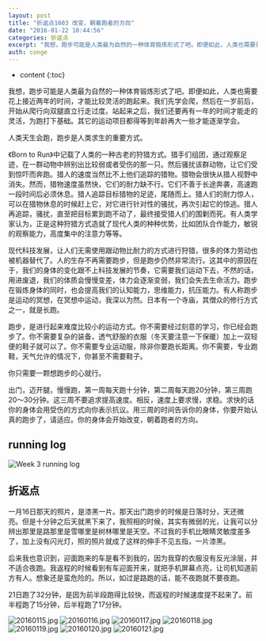 ```yaml
---
layout: post
title: "折返点1603 改变，朝着跑者的方向"
date: "2016-01-22 10:44:56"
categories: 折返点
excerpt: "我想，跑步可能是人类最为自然的一种体育锻炼形式了吧。即便如此，人类也需要花上接近两年的时间，才能比较灵活的跑起来。我们先学会爬，然后在一岁前后，..."
auth: conge
---
```

* content
{:toc}

我想，跑步可能是人类最为自然的一种体育锻炼形式了吧。即便如此，人类也需要花上接近两年的时间，才能比较灵活的跑起来。我们先学会爬，然后在一岁前后，开始从爬行向双腿直立行走过度。站起来之后，我们还要再有一年的时间才能走的灵活，为跑打下基础。其它的运动项目都得等到年龄再大一些才能逐渐学会。

人类天生会跑，跑步是人类求生的重要方式。

《Born to Run》中记载了人类的一种古老的狩猎方式。猎手们组团，通过观察足迹，在一群动物中辨别出比较弱或者受伤的那一只。然后骚扰该群动物，让它们受到惊吓而奔跑。猎人的速度当然比不上他们追踪的猎物。猎物会很快从猎人视野中消失。然而，猎物速度虽然快，它们的耐力缺不行。它们不善于长途奔袭，高速跑一段时间后必须休息。猎人追踪目标猎物的足迹，尾随而上。猎人们的耐力惊人，可以在猎物休息的时候赶上它，对它进行针对性的骚扰，再次引起它的惊逃。猎人再追踪，骚扰，直至把目标累到跑不动了，最终接受猎人们的围剿而死。有人类学家认为，正是这种狩猎方式造就了现代人类的种种优势，比如团队合作能力，敏锐的观察能力，高度集中的注意力等等。

现代科技发展，让人们无需使用跟动物比耐力的方式进行狩猎，很多的体力劳动也被机器替代了。人的生存不再需要跑步，但是跑步仍然非常流行。这其中的原因在于，我们的身体的变化跟不上科技发展的节奏，它需要我们运动下去，不然的话，用进废退，我们的体质会慢慢变差，体力会逐渐变弱，我们会失去生命活力。跑步在锻炼身体的同时，也会提高我们的认知能力，思维能力，抗压能力。有人称跑步是运动的冥想，在冥想中运动，我深以为然。日本有一个寺庙，其僧众的修行方式之一，就是长跑。

跑步，是进行起来难度比较小的运动方式。你不需要经过刻意的学习，你已经会跑步了。你不需要复杂的装备，透气舒服的衣服（冬天要注意一下保暖）加上一双轻便的鞋子就可以了。你不需要专业运动服，除非你要跑长距离。你不需要，专业跑鞋，天气允许的情况下，你甚至不需要鞋子。

你只需要一颗想跑步的心就行。

出门，迈开腿，慢慢跑，第一周每天跑十分钟，第二周每天跑20分钟，第三周跑20～30分钟。这三周不要追求提高速度。相反，速度上要求慢，求稳。求快的话你的身体会用受伤的方式向你表示抗议。用三周的时间告诉你的身体，你要开始认真的跑步了，请适应。你的身体会开始改变，朝着跑者的方向。

## running log

![Week 3 running log](/assets/images/折返点/118382-cc5d2e0207e96b3d.png)

## 折返点

一月16日那天的照片，是漆黑一片。那天出门跑步的时候是日落时分，天还微亮。但是十分钟之后天就黑下来了，我照相的时候，其实有微弱的光，让我可以分辨出那里是路那里是雪哪里是树林哪里是天空。不过我的手机比眼睛灵敏度差多了，加上没有闪光灯，照的照片就成了这样的伸手不见五指，一片漆黑。

后来我也意识到，迎面跑来的车是看不到我的，因为我穿的衣服没有反光涂层，并不适合夜跑。我返程的时候看到有车迎面开来，就把手机屏幕点亮，让司机知道前方有人。想象还是蛮危险的。所以，如过是路跑的话，能不夜跑就不要夜跑。

21日跑了32分钟，是因为前半段跑得比较快，而返程的时候速度提不起来了。前半程跑了15分钟，后半程跑了17分钟。

![20160115.jpg](/assets/images/折返点/118382-9bd54bd95dd5be08.jpg)
![20160116.jpg](/assets/images/折返点/118382-993a06550de4a9ff.jpg)
![20160117.jpg](/assets/images/折返点/118382-ffa06a43020ff293.jpg)
![20160118.jpg](/assets/images/折返点/118382-6fb43758c52c2dbf.jpg)
![20160119.jpg](/assets/images/折返点/118382-8d1608081e3d9b25.jpg)
![20160120.jpg](/assets/images/折返点/118382-8b11862174ddc18c.jpg)
![20160121.jpg](/assets/images/折返点/118382-6ed58c5d6c392e36.jpg)
